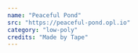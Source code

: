 ```yaml
---
name: "Peaceful Pond"
src: "https://peaceful-pond.opl.io"
category: "low-poly"
credits: "Made by Tape"
---
```

